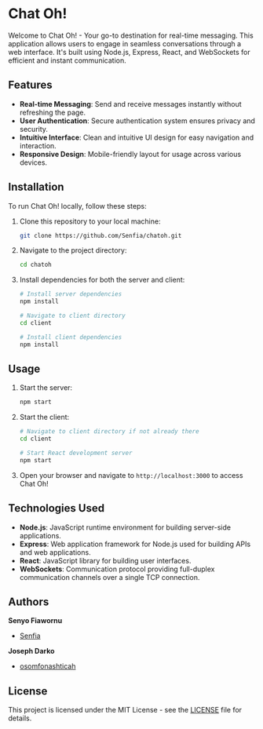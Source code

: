 # Chat Oh!

Welcome to Chat Oh! - Your go-to destination for real-time messaging. This application allows users to engage in seamless conversations through a web interface. It's built using Node.js, Express, React, and WebSockets for efficient and instant communication.

## Features

- **Real-time Messaging**: Send and receive messages instantly without refreshing the page.
- **User Authentication**: Secure authentication system ensures privacy and security.
- **Intuitive Interface**: Clean and intuitive UI design for easy navigation and interaction.
- **Responsive Design**: Mobile-friendly layout for usage across various devices.

## Installation

To run Chat Oh! locally, follow these steps:

1. Clone this repository to your local machine:

   ```bash
   git clone https://github.com/Senfia/chatoh.git
   ```

2. Navigate to the project directory:

   ```bash
   cd chatoh
   ```

3. Install dependencies for both the server and client:

   ```bash
   # Install server dependencies
   npm install

   # Navigate to client directory
   cd client

   # Install client dependencies
   npm install
   ```

## Usage

1. Start the server:

   ```bash
   npm start
   ```

2. Start the client:

   ```bash
   # Navigate to client directory if not already there
   cd client

   # Start React development server
   npm start
   ```

3. Open your browser and navigate to `http://localhost:3000` to access Chat Oh!

## Technologies Used

- **Node.js**: JavaScript runtime environment for building server-side applications.
- **Express**: Web application framework for Node.js used for building APIs and web applications.
- **React**: JavaScript library for building user interfaces.
- **WebSockets**: Communication protocol providing full-duplex communication channels over a single TCP connection.

## Authors

**Senyo Fiawornu**

- [Senfia](https://github.com/Senfia)

**Joseph Darko**

- [osomfonashticah](https://github.com/osomfonashticah)

## License

This project is licensed under the MIT License - see the [LICENSE](LICENSE) file for details.
